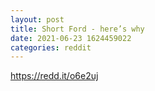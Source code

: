```yaml
--- 
layout: post 
title: Short Ford - here’s why 
date: 2021-06-23 1624459022 
categories: reddit 
--- 
```

https://redd.it/o6e2uj